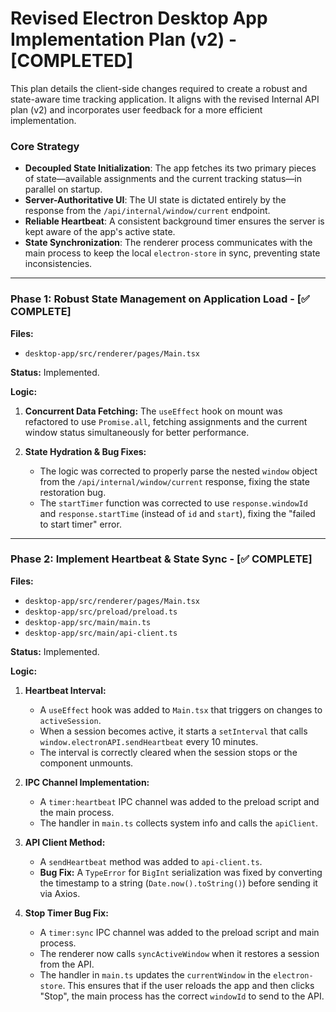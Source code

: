 # Revised Electron Desktop App Implementation Plan (v2) - [COMPLETED]

This plan details the client-side changes required to create a robust and state-aware time tracking application. It aligns with the revised Internal API plan (v2) and incorporates user feedback for a more efficient implementation.

### Core Strategy
- **Decoupled State Initialization**: The app fetches its two primary pieces of state—available assignments and the current tracking status—in parallel on startup.
- **Server-Authoritative UI**: The UI state is dictated entirely by the response from the `/api/internal/window/current` endpoint.
- **Reliable Heartbeat**: A consistent background timer ensures the server is kept aware of the app's active state.
- **State Synchronization**: The renderer process communicates with the main process to keep the local `electron-store` in sync, preventing state inconsistencies.

---

### Phase 1: Robust State Management on Application Load - [✅ COMPLETE]

**Files:**
- `desktop-app/src/renderer/pages/Main.tsx`

**Status:** Implemented.

**Logic:**
1.  **Concurrent Data Fetching:** The `useEffect` hook on mount was refactored to use `Promise.all`, fetching assignments and the current window status simultaneously for better performance.

2.  **State Hydration & Bug Fixes:**
    -   The logic was corrected to properly parse the nested `window` object from the `/api/internal/window/current` response, fixing the state restoration bug.
    -   The `startTimer` function was corrected to use `response.windowId` and `response.startTime` (instead of `id` and `start`), fixing the "failed to start timer" error.

---

### Phase 2: Implement Heartbeat & State Sync - [✅ COMPLETE]

**Files:**
- `desktop-app/src/renderer/pages/Main.tsx`
- `desktop-app/src/preload/preload.ts`
- `desktop-app/src/main/main.ts`
- `desktop-app/src/main/api-client.ts`

**Status:** Implemented.

**Logic:**
1.  **Heartbeat Interval:**
    -   A `useEffect` hook was added to `Main.tsx` that triggers on changes to `activeSession`.
    -   When a session becomes active, it starts a `setInterval` that calls `window.electronAPI.sendHeartbeat` every 10 minutes.
    -   The interval is correctly cleared when the session stops or the component unmounts.

2.  **IPC Channel Implementation:**
    -   A `timer:heartbeat` IPC channel was added to the preload script and the main process.
    -   The handler in `main.ts` collects system info and calls the `apiClient`.

3.  **API Client Method:**
    -   A `sendHeartbeat` method was added to `api-client.ts`.
    -   **Bug Fix:** A `TypeError` for `BigInt` serialization was fixed by converting the timestamp to a string (`Date.now().toString()`) before sending it via Axios.

4.  **Stop Timer Bug Fix:**
    -   A `timer:sync` IPC channel was added to the preload script and main process.
    -   The renderer now calls `syncActiveWindow` when it restores a session from the API.
    -   The handler in `main.ts` updates the `currentWindow` in the `electron-store`. This ensures that if the user reloads the app and then clicks "Stop", the main process has the correct `windowId` to send to the API.
